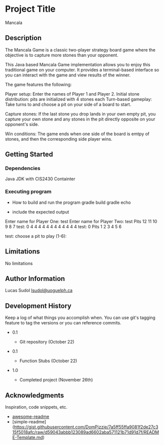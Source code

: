 # Project Title

Mancala

## Description

The Mancala Game is a classic two-player strategy board game where the objective is to capture more stones than your opponent.

This Java based Mancala Game implementation allows you to enjoy this traditional game on your computer. It provides a terminal-based interface so you can interact with the game and view results of the winner.

The game features the following:

Player setup: Enter the names of Player 1 and Player 2.
Initial stone distribution: pits are initialized with 4 stones each
Turn-based gameplay: Take turns to and choose a pit on your side of a board to start.

Capture stones: If the last stone you drop lands in your own empty pit, you capture your own stone and any stones in the pit directly opposite on your opponent's side.

Win conditions: The game ends when one side of the board is emtpy of stones, and then the corresponding side player wins. 

## Getting Started

### Dependencies

Java JDK with CIS2430 Containter

### Executing program

* How to build and run the program
gradle build
gradle echo

* include the expected output

Enter name for Player One: test
Enter name for Player Two: test
        Pits     12      11      10      9       8       7
test: 0          4       4       4       4       4       4
                 4       4       4       4       4       4       test: 0
        Pits     1       2       3       4       5       6

test: choose a pit to play (1-6): 


## Limitations

No limitations

## Author Information

Lucas Sudol
lsudol@uoguelph.ca

## Development History

Keep a log of what things you accomplish when.  You can use git's tagging feature to tag the versions or you can reference commits.
* 0.1 
    * Git repository (October 22)

* 0.1 
    * Function Stubs (October 22)

* 1.0
    * Completed project (November 26th)

## Acknowledgments

Inspiration, code snippets, etc.
* [awesome-readme](https://github.com/matiassingers/awesome-readme)
* [simple-readme] (https://gist.githubusercontent.com/DomPizzie/7a5ff55ffa9081f2de27c315f5018afc/raw/d59043abbb123089ad6602aba571121b71d91d7f/README-Template.md)




